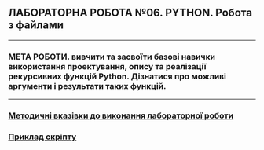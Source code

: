 ## **ЛАБОРАТОРНА РОБОТА №06. PYTHON. Робота з файлами**
---
### **МЕТА РОБОТИ**.  вивчити та засвоїти базові навички використання проектування, опису та реалізації рекурсивних функцій Python. Дізнатися про можливі аргументи і результати таких функцій.
---
### [**Методичні вказівки до виконання лабораторної роботи**](/LAB/Lab_06/MPT_Lab_06_Python_v1.pdf)
### [**Приклад скріпту**](/LAB/Lab_06/Lab_6_test.ipynb)
